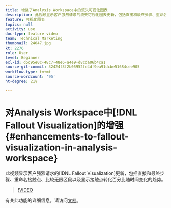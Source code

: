 ```yaml
---
title: 增强了Analysis Workspace中的流失可视化图表
description: 此视频显示客户强烈请求的流失可视化图表更新，包括直接和最终步骤、重命名接触点、比较无限区段以及显示接触点转化百分比随时间变化的趋势。
feature: 可视化图表
topics: null
activity: use
doc-type: feature video
team: Technical Marketing
thumbnail: 24047.jpg
kt: 2276
role: User
level: Beginner
exl-id: d5c95e0c-48c7-48e6-a4e9-d8cda06b4ca1
source-git-commit: 32424f3f2b05952fe4df9ea91dcbe51684cee905
workflow-type: tm+mt
source-wordcount: '95'
ht-degree: 21%

---
```


# 对Analysis Workspace中[!DNL Fallout Visualization]的增强 {#enhancements-to-fallout-visualization-in-analysis-workspace}

此视频显示客户强烈请求的[!DNL Fallout Visualization]更新，包括直接和最终步骤、重命名接触点、比较无限区段以及显示接触点转化百分比随时间变化的趋势。

>[!VIDEO](https://video.tv.adobe.com/v/24047/?quality=12)

有关此功能的详细信息，请访问[文档](https://marketing.adobe.com/resources/help/zh_CN/analytics/analysis-workspace/fallout_flow.html)。
